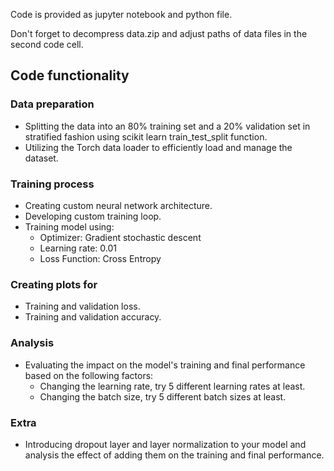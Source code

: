 Code is provided as jupyter notebook and python file.

Don't forget to decompress data.zip and adjust paths of data files in the second code cell.

## Code functionality
### Data preparation
* Splitting the data into an 80% training set and a 20% validation set in stratified fashion using scikit learn train_test_split function.
* Utilizing the Torch data loader to efficiently load and manage the dataset.
### Training process 
* Creating custom neural network architecture.
* Developing custom training loop.
* Training model using:
  * Optimizer: Gradient stochastic descent
  * Learning rate: 0.01
  * Loss Function: Cross Entropy
### Creating plots for
* Training and validation loss.
* Training and validation accuracy.
### Analysis
* Evaluating the impact on the model's training and final performance based on the following factors:
  * Changing the learning rate, try 5 different learning rates at least.
  * Changing the batch size, try 5 different batch sizes at least.
### Extra
* Introducing dropout layer and layer normalization to your model and analysis the effect of adding them on the training and final performance.
